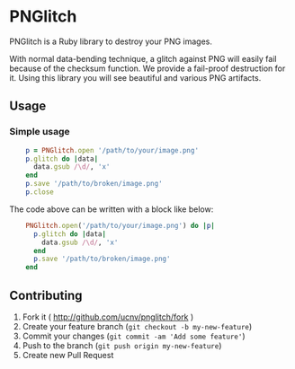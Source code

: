 # PNGlitch

PNGlitch is a Ruby library to destroy your PNG images.

With normal data-bending technique, a glitch against PNG will easily fail
because of the checksum function. We provide a fail-proof destruction for it.
Using this library you will see beautiful and various PNG artifacts.

## Usage

### Simple usage

```ruby
    p = PNGlitch.open '/path/to/your/image.png'
    p.glitch do |data|
      data.gsub /\d/, 'x'
    end
    p.save '/path/to/broken/image.png'
    p.close
```

The code above can be written with a block like below:

```ruby
    PNGlitch.open('/path/to/your/image.png') do |p|
      p.glitch do |data|
        data.gsub /\d/, 'x'
      end
      p.save '/path/to/broken/image.png'
    end
```
<!--
## Installation

Add this line to your application's Gemfile:

    gem 'pnglitch'

And then execute:

    $ bundle

Or install it yourself as:

    $ gem install pnglitch
-->

## Contributing

1. Fork it ( http://github.com/ucnv/pnglitch/fork )
2. Create your feature branch (`git checkout -b my-new-feature`)
3. Commit your changes (`git commit -am 'Add some feature'`)
4. Push to the branch (`git push origin my-new-feature`)
5. Create new Pull Request
